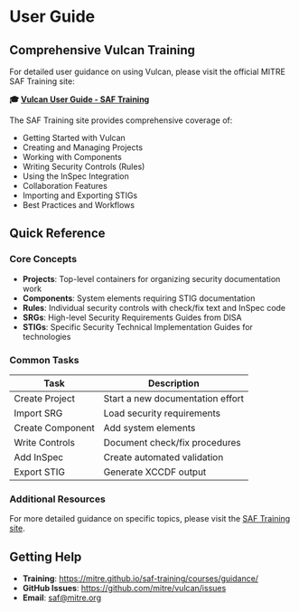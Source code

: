 # User Guide

## Comprehensive Vulcan Training

For detailed user guidance on using Vulcan, please visit the official MITRE SAF Training site:

**🎓 [Vulcan User Guide - SAF Training](https://mitre.github.io/saf-training/courses/guidance/)**

The SAF Training site provides comprehensive coverage of:

- Getting Started with Vulcan
- Creating and Managing Projects
- Working with Components
- Writing Security Controls (Rules)
- Using the InSpec Integration
- Collaboration Features
- Importing and Exporting STIGs
- Best Practices and Workflows

## Quick Reference

### Core Concepts

- **Projects**: Top-level containers for organizing security documentation work
- **Components**: System elements requiring STIG documentation  
- **Rules**: Individual security controls with check/fix text and InSpec code
- **SRGs**: High-level Security Requirements Guides from DISA
- **STIGs**: Specific Security Technical Implementation Guides for technologies

### Common Tasks

| Task | Description |
|------|-------------|
| Create Project | Start a new documentation effort |
| Import SRG | Load security requirements |
| Create Component | Add system elements |
| Write Controls | Document check/fix procedures |
| Add InSpec | Create automated validation |
| Export STIG | Generate XCCDF output |

### Additional Resources

For more detailed guidance on specific topics, please visit the [SAF Training site](https://mitre.github.io/saf-training/courses/guidance/).

## Getting Help

- **Training**: https://mitre.github.io/saf-training/courses/guidance/
- **GitHub Issues**: https://github.com/mitre/vulcan/issues
- **Email**: saf@mitre.org